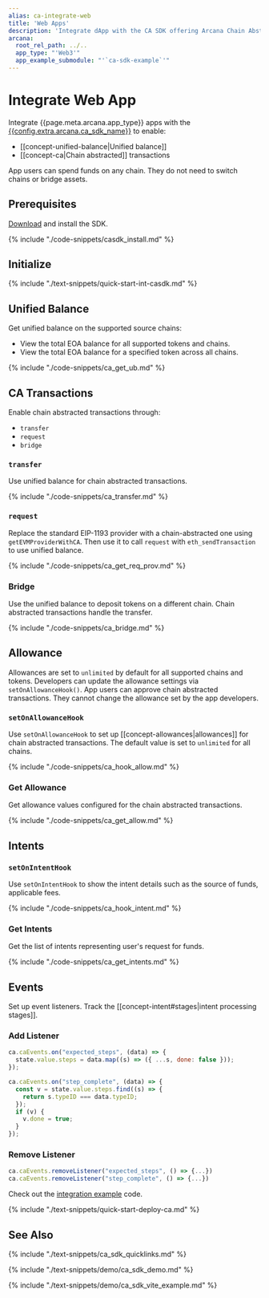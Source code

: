 ```yaml
---
alias: ca-integrate-web
title: 'Web Apps'
description: 'Integrate dApp with the CA SDK offering Arcana Chain Abstraction and enable unified balance for users.'
arcana:
  root_rel_path: ../..
  app_type: "'Web3'"
  app_example_submodule: "'`ca-sdk-example`'"
---
```


# Integrate Web App

Integrate {{page.meta.arcana.app_type}} apps with the 
[{{config.extra.arcana.ca_sdk_name}}]({{page.meta.arcana.root_rel_path}}/concepts/ca/casdk.md) 
to enable:

* [[concept-unified-balance|Unified balance]]
* [[concept-ca|Chain abstracted]] transactions

App users can spend funds on any chain.
They do not need to switch chains or bridge assets.

## Prerequisites

[Download]({{config.extra.arcana.ca_sdk_download_url}}) and install the SDK.

{% include "./code-snippets/casdk_install.md" %}

## Initialize

{% include "./text-snippets/quick-start-int-casdk.md" %}

## Unified Balance

Get unified balance on the supported source chains:

* View the total EOA balance for all supported tokens and chains.
* View the total EOA balance for a specified token across all chains.

{% include "./code-snippets/ca_get_ub.md" %}

## CA Transactions

Enable chain abstracted transactions through:

* `transfer`
* `request`
* `bridge`

### `transfer`

Use unified balance for chain abstracted transactions.

{% include "./code-snippets/ca_transfer.md" %}

### `request`

Replace the standard EIP-1193 provider with a chain-abstracted one using `getEVMProviderWithCA`. Then use it to call `request` with
`eth_sendTransaction` to use unified balance.

{% include "./code-snippets/ca_get_req_prov.md" %}

### Bridge

Use the unified balance to deposit tokens on a different chain.
Chain abstracted transactions handle the transfer.

{% include "./code-snippets/ca_bridge.md" %}

## Allowance

Allowances are set to `unlimited` by default for all supported chains and tokens.
Developers can update the allowance settings via `setOnAllowanceHook()`. App users
can approve chain abstracted transactions. They cannot change the allowance set by
the app developers.

### `setOnAllowanceHook`

Use `setOnAllowanceHook` to set up [[concept-allowances|allowances]] for chain
abstracted transactions. The default value is set to `unlimited` for all chains.

{% include "./code-snippets/ca_hook_allow.md" %}

### Get Allowance

Get allowance values configured for the chain abstracted transactions.

{% include "./code-snippets/ca_get_allow.md" %}

## Intents

### `setOnIntentHook`

Use `setOnIntentHook` to show the intent details such as
the source of funds, applicable fees.

{% include "./code-snippets/ca_hook_intent.md" %}

### Get Intents

Get the list of intents representing user's request for funds.

{% include "./code-snippets/ca_get_intents.md" %}

## Events

Set up event listeners.
Track the [[concept-intent#stages|intent processing stages]].

### Add Listener

```js
ca.caEvents.on("expected_steps", (data) => {
  state.value.steps = data.map((s) => ({ ...s, done: false }));
});

ca.caEvents.on("step_complete", (data) => {
  const v = state.value.steps.find((s) => {
    return s.typeID === data.typeID;
  });
  if (v) {
    v.done = true;
  }
});
```

### Remove Listener

```js
ca.caEvents.removeListener("expected_steps", () => {...})
ca.caEvents.removeListener("step_complete", () => {...})
```

Check out the [integration example]({{config.extra.arcana.ca_sdk_sandbox_url}}) code.

{% include "./text-snippets/quick-start-deploy-ca.md" %}

## See Also

{% include "./text-snippets/ca_sdk_quicklinks.md" %}

{% include "./text-snippets/demo/ca_sdk_demo.md" %}

{% include "./text-snippets/demo/ca_sdk_vite_example.md" %}